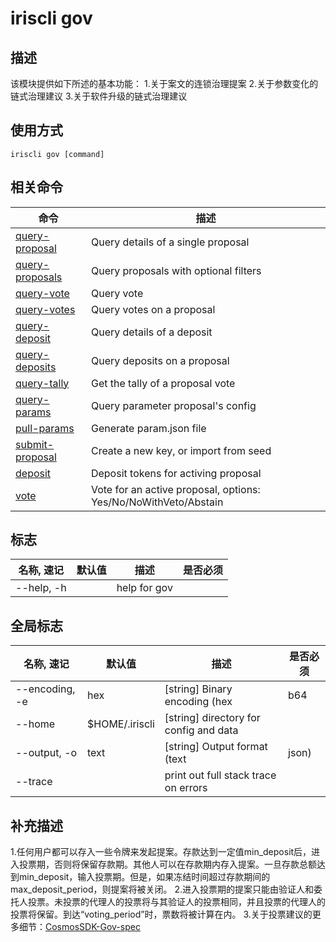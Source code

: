 # iriscli gov

## 描述

该模块提供如下所述的基本功能：
1.关于案文的连锁治理提案
2.关于参数变化的链式治理建议
3.关于软件升级的链式治理建议

## 使用方式

```shell
iriscli gov [command]
```

## 相关命令

| 命令                                  | 描述                                                             |
| ------------------------------------- | --------------------------------------------------------------- |
| [query-proposal](query-proposal.md)   | Query details of a single proposal                              |
| [query-proposals](query-proposals.md) | Query proposals with optional filters                           |
| [query-vote](query-vote.md)           | Query vote                                                      |
| [query-votes](query-votes.md)         | Query votes on a proposal                                       |
| [query-deposit](query-deposit.md)     | Query details of a deposit                                      |
| [query-deposits](query-deposits.md)   | Query deposits on a proposal                                    |
| [query-tally](query-tally.md)         | Get the tally of a proposal vote                                |
| [query-params](query-params.md)       | Query parameter proposal's config                               |
| [pull-params](pull-params.md)         | Generate param.json file                                        |
| [submit-proposal](submit-proposal.md) | Create a new key, or import from seed                           |
| [deposit](deposit.md)                 | Deposit tokens for activing proposal                            |
| [vote](vote.md)                       | Vote for an active proposal, options: Yes/No/NoWithVeto/Abstain |

## 标志

| 名称, 速记       | 默认值   | 描述          | 是否必须  |
| --------------- | ------- | ------------- | -------- |
| --help, -h      |         | help for gov  |          |

## 全局标志

| 名称, 速记       | 默认值          | 描述                                   | 是否必须  |
| --------------- | -------------- | -------------------------------------- | -------- |
| --encoding, -e  | hex            | [string] Binary encoding (hex|b64|btc) |          |
| --home          | $HOME/.iriscli | [string] directory for config and data |          |
| --output, -o    | text           | [string] Output format (text|json)     |          |
| --trace         |                | print out full stack trace on errors   |          |

## 补充描述

1.任何用户都可以存入一些令牌来发起提案。存款达到一定值min_deposit后，进入投票期，否则将保留存款期。其他人可以在存款期内存入提案。一旦存款总额达到min_deposit，输入投票期。但是，如果冻结时间超过存款期间的max_deposit_period，则提案将被关闭。
2.进入投票期的提案只能由验证人和委托人投票。未投票的代理人的投票将与其验证人的投票相同，并且投票的代理人的投票将保留。到达“voting_period”时，票数将被计算在内。
3.关于投票建议的更多细节：[CosmosSDK-Gov-spec](https://github.com/cosmos/cosmos-sdk/blob/develop/docs/spec/governance/overview.md)
